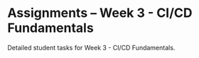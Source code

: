 # Assignments – Week 3 - CI/CD Fundamentals

Detailed student tasks for Week 3 - CI/CD Fundamentals.